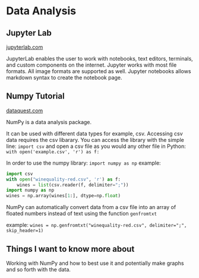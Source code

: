 # Data Analysis

## Jupyter Lab

[jupyterlab.com](https://jupyterlab.readthedocs.io/en/stable/getting_started/overview.html)

JupyterLab enables the user to work with notebooks, text editors, terminals, and custom components on the internet. Jupyter works with most file formats. All image formats are supported as well. Jupyter notebooks allows markdown syntax to create the notebook page.

## Numpy Tutorial

[dataquest.com](https://www.dataquest.io/blog/numpy-tutorial-python/)

NumPy is a data analysis package.

It can be used with different data types for example, csv. Accessing csv data requires the csv libarary. You can access the library with the simple line: `import csv` and open a csv file as you would any other file in Python: `with open('example.csv', 'r') as f:`

In order to use the numpy library: `import numpy as np`
example: 

```py
import csv
with open("winequality-red.csv", 'r') as f:
    wines = list(csv.reader(f, delimiter=";"))
import numpy as np
wines = np.array(wines[1:], dtype=np.float)
```

NumPy can automatically convert data from a csv file into an array of floated numbers instead of text using the function `genfromtxt`

example: `wines = np.genfromtxt("winequality-red.csv", delimiter=";", skip_header=1)`

## Things I want to know more about

Working with NumPy and how to best use it and potentially make graphs and so forth with the data. 